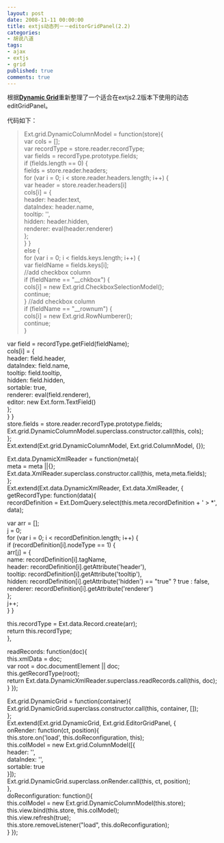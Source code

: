 ```yaml
---
layout: post
date: 2008-11-11 00:00:00
title: extjs动态列－－editorGridPanel(2.2)
categories:
- 胡说八道
tags:
- ajax
- extjs
- grid
published: true
comments: true
---
```

<p>根据<a href="http://extjs.com/forum/showthread.php?t=4548&amp;highlight=dynamic+grid" target="_blank"><strong>Dynamic Grid</strong></a>重新整理了一个适合在extjs2.2版本下使用的动态editGridPanel。</p>

<p>代码如下：
<blockquote>Ext.grid.DynamicColumnModel = function(store){<br />
var cols = [];<br />
var recordType = store.reader.recordType;<br />
var fields = recordType.prototype.fields;<br />
if (fields.length == 0) {<br />
fields = store.reader.headers;<br />
for (var i = 0; i &lt; store.reader.headers.length; i++) {<br />
var header = store.reader.headers[i]<br />
cols[i] = {<br />
header: header.text,<br />
dataIndex: header.name,<br />
tooltip: '',<br />
hidden: header.hidden,<br />
renderer: eval(header.renderer)<br />
};<br />
}
}<br />
else {<br />
for (var i = 0; i &lt; fields.keys.length; i++) {<br />
var fieldName = fields.keys[i];<br />
//add checkbox column<br />
if (fieldName == "__chkbox") {<br />
cols[i] = new Ext.grid.CheckboxSelectionModel();<br />
continue;<br />
}
//add checkbox column<br />
if (fieldName == "__rownum") {<br />
cols[i] = new Ext.grid.RowNumberer();<br />
continue;<br />
}</blockquote></p>

<p>var field = recordType.getField(fieldName);<br />
cols[i] = {<br />
header: field.header,<br />
dataIndex: field.name,<br />
tooltip: field.tooltip,<br />
hidden: field.hidden,<br />
sortable: true,<br />
renderer: eval(field.renderer),<br />
editor: new Ext.form.TextField()<br />
};<br />
}
}<br />
store.fields = store.reader.recordType.prototype.fields;<br />
Ext.grid.DynamicColumnModel.superclass.constructor.call(this, cols);<br />
};<br />
Ext.extend(Ext.grid.DynamicColumnModel, Ext.grid.ColumnModel, {});</p>

<p>Ext.data.DynamicXmlReader = function(meta){<br />
meta = meta ||{};<br />
Ext.data.XmlReader.superclass.constructor.call(this, meta,meta.fields);<br />
};<br />
Ext.extend(Ext.data.DynamicXmlReader, Ext.data.XmlReader, {<br />
getRecordType: function(data){<br />
recordDefinition = Ext.DomQuery.select(this.meta.recordDefinition + ' &gt; *', data);</p>

<p>var arr = [];<br />
j = 0;<br />
for (var i = 0; i &lt; recordDefinition.length; i++) {<br />
if (recordDefinition[i].nodeType == 1) {<br />
arr[j] = {<br />
name: recordDefinition[i].tagName,<br />
header: recordDefinition[i].getAttribute('header'),<br />
tooltip: recordDefinition[i].getAttribute('tooltip'),<br />
hidden: recordDefinition[i].getAttribute('hidden') == "true" ? true : false,<br />
renderer: recordDefinition[i].getAttribute('renderer')<br />
};<br />
j++;<br />
}
}</p>

<p>this.recordType = Ext.data.Record.create(arr);<br />
return this.recordType;<br />
},</p>

<p>readRecords: function(doc){<br />
this.xmlData = doc;<br />
var root = doc.documentElement || doc;<br />
this.getRecordType(root);<br />
return Ext.data.DynamicXmlReader.superclass.readRecords.call(this, doc);<br />
}
});</p>

<p>Ext.grid.DynamicGrid = function(container){<br />
Ext.grid.DynamicGrid.superclass.constructor.call(this, container, []);<br />
};<br />
Ext.extend(Ext.grid.DynamicGrid, Ext.grid.EditorGridPanel, {<br />
onRender: function(ct, position){<br />
this.store.on('load', this.doReconfiguration, this);<br />
this.colModel = new Ext.grid.ColumnModel([{<br />
header: '',<br />
dataIndex: '',<br />
sortable: true<br />
}]);<br />
Ext.grid.DynamicGrid.superclass.onRender.call(this, ct, position);<br />
},<br />
doReconfiguration: function(){<br />
this.colModel = new Ext.grid.DynamicColumnModel(this.store);<br />
this.view.bind(this.store, this.colModel);<br />
this.view.refresh(true);<br />
this.store.removeListener("load", this.doReconfiguration);<br />
}
});</p>

